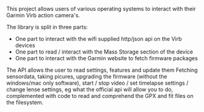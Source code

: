 This project allows users of various operating systems to interact with their Garmin Virb action camera's.

The library is split in three parts:
* One part to interact with the wifi supplied http/json api on the Virb devices
* One part to read / interact with the Mass Storage section of the device
* One part to interact with the Garmin website to fetch firmware packages

The API allows the user to read settings, features and update them
Fetching sensordata, taking picures, upgrading the firmware (without the windows/mac only software), start / stop video / set timelapse settings / change lense settings, eg what the official api will allow you to do, complemented with code to read and comprehend the GPX and fit files on the filesystem.


